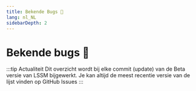 ```yaml
---
title: Bekende Bugs 🐛
lang: nl_NL
sidebarDepth: 2
---
```


# Bekende bugs :bug:

:::tip Actualiteit
Dit overzicht wordt bij elke commit (update) van de Beta versie van LSSM bijgewerkt. Je kan altijd de meest recentie versie van de lijst vinden op <a :href="$theme.variables.github + '/issues?q=is%3Aissue+is%3Aopen+label%3Abug'" target="_blank">GitHub Issues</a>
:::

<bugs no-bugs="Er zijn momenteel geen bekende bugs!"></bugs>

<!-- ==START_FOOTER== Do NOT edit anything below this line! Any edits will be removed as content is auto generated! -->
[lssm.status]: https://status.lss-manager.de/
[lssm.discord]: https://discord.gg/RcTNjpB
[lssm.userscript]: https://v4.lss-manager.de/lssm-v4.user.js
[lssm.donations]: https://donate.lss-manager.de/
[docs]: https://docs.lss-manager.de/
[docs.apps]: /nl_NL/apps/
[docs.appstore]: /nl_NL/appstore/
[docs.bugs]: /nl_NL/bugs/
[docs.error_report]: /nl_NL/error_report/
[docs.faq]: /nl_NL/faq/
[docs.metadata]: /nl_NL/metadata/
[docs.other]: /nl_NL/other/
[docs.settings]: /nl_NL/settings/
[docs.suggestions]: /nl_NL/suggestions/
[docs.support]: /nl_NL/support/
[games.self]: https://meldkamerspel.com
[tampermonkey]: https://tampermonkey.net/
[github]: https://github.com/LSS-Manager/LSSM-V.4
[github.issues]: https://github.com/LSS-Manager/LSSM-V.4/issues
[github.issues.open]: https://github.com/LSS-Manager/LSSM-V.4/issues?q=is%3Aissue+is%3Aopen+label%3Abug